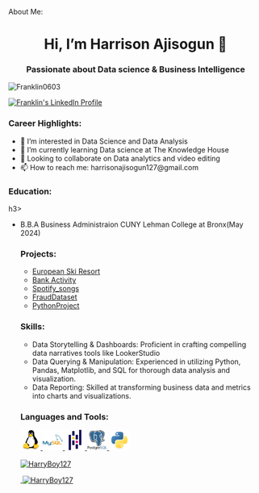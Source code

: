 About Me:

<h1 align="center">Hi, I’m Harrison Ajisogun 👋</h1>
<h3 align="center">Passionate about Data science & Business Intelligence</h3>

<p align="left"> 
  <img src="https://komarev.com/ghpvc/?username=Franklin0603&label=Profile%20views&color=0e75b6&style=flat" alt="Franklin0603" />
</p>

<p align="left">
  <a href="https://www.linkedin.com/in/harrison-ajisogun/" target="_blank">
    <img src="https://img.shields.io/badge/LinkedIn-0077B5?style=for-the-badge&logo=linkedin&logoColor=white" alt="Franklin's LinkedIn Profile" />
  </a>
</p>

<h3 align="left">Career Highlights:</h3>
<ul>
  <li>👀 I’m interested in Data Science and Data Analysis</li>
  <li>🌱 I’m currently learning Data science at The Knowledge House</li>
  <li>💞️ Looking to collaborate on Data analytics and video editing</li>
  <li>📫 How to reach me: harrisonajisogun127@gmail.com</li>
</ul>

<h3 align="left">Education:</h3>h3>
<ul>
  <li> B.B.A Business Administraion  CUNY Lehman College at Bronx(May 2024)
  

<h3 align="left">Projects:</h3>
<ul>
  <li><a href="https://github.com/HarryBoy127/European-Ski-Resort">European Ski Resort</a></li>
  <li><a href="https://github.com/HarryBoy127/bank-activity-lab">Bank Activity</a></li>
  <li><a href="https://github.com/HarryBoy127/Spotify_songs_Dataset">Spotify_songs</a></li>
  <li><a href="https://github.com/HarryBoy127/FraudDataset">FraudDataset</a></li>
  <li><a href="https://https://github.com/HarryBoy127/PythonProject">PythonProject</a></li>
  
</ul>

<h3 align="left">Skills:</h3>
<ul>
  <li>Data Storytelling & Dashboards: Proficient in crafting compelling data narratives tools like LookerStudio</li>
  <li>Data Querying & Manipulation: Experienced in utilizing Python, Pandas, Matplotlib, and SQL for thorough data analysis and visualization.</li>
  <li>Data Reporting: Skilled at transforming business data and metrics into charts and visualizations.</li>
</ul>

<h3 align="left">Languages and Tools:</h3>
<p align="left"> <a href="https://www.linux.org/" target="_blank" rel="noreferrer"> <img src="https://raw.githubusercontent.com/devicons/devicon/master/icons/linux/linux-original.svg" alt="linux" width="40" height="40"/> </a> <a href="https://www.mysql.com/" target="_blank" rel="noreferrer"> <img src="https://raw.githubusercontent.com/devicons/devicon/master/icons/mysql/mysql-original-wordmark.svg" alt="mysql" width="40" height="40"/> </a> <a href="https://pandas.pydata.org/" target="_blank" rel="noreferrer"> <img src="https://raw.githubusercontent.com/devicons/devicon/2ae2a900d2f041da66e950e4d48052658d850630/icons/pandas/pandas-original.svg" alt="pandas" width="40" height="40"/> </a> <a href="https://www.postgresql.org" target="_blank" rel="noreferrer"> <img src="https://raw.githubusercontent.com/devicons/devicon/master/icons/postgresql/postgresql-original-wordmark.svg" alt="postgresql" width="40" height="40"/> </a> <a href="https://www.python.org" target="_blank" rel="noreferrer"> <img src="https://raw.githubusercontent.com/devicons/devicon/master/icons/python/python-original.svg" alt="python" width="40" height="40"/> 
</p>

<p><img align="center" src="https://github-readme-stats.vercel.app/api/top-langs?username=HarryBoy127&show_icons=true&locale=en&layout=compact" alt="HarryBoy127" /></p>

<p>&nbsp;<img align="center" src="https://github-readme-stats.vercel.app/api?username=HarryBoy127&show_icons=true&locale=en" alt="HarryBoy127" /></p>

<picture>
  <source media="(prefers-color-scheme: dark)" srcset="https://raw.githubusercontent.com/HarryBoy127/output/github-contribution-grid-snake-dark.svg">
  <source media="(prefers-color-scheme: light)" srcset="https://raw.githubusercontent.com/HarryBoy127/output/github-contribution-grid-snake.svg">
</picture>

<!---
HarryBoy127/HarryBoy127 is a ✨ special ✨ repository because its `README.md` (this file) appears on your GitHub profile.
You can click the Preview link to take a look at your changes.
--->
